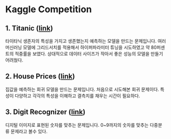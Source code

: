 Kaggle Competition
==================
## 1. Titanic ([link](https://www.kaggle.com/c/titanic))
 타이타닉 생존자의 특성을 가지고 생존했는지 예측하는 모델을 만드는 문제입니다.
 여러 머신러닝 모델에 그리드서치를 적용해서 하이퍼파라미터 튜닝을 시도하였고 약 80퍼센트의 적중률을 보였다.
 상대적으로 데이터 사이즈가 작아서 좋은 성능의 모델을 만들기 어려웠다.
 
## 2. House Prices ([link](https://www.kaggle.com/c/house-prices-advanced-regression-techniques))
 집값을 예측하는 회귀 모델을 만드는 문제입니다. 처음으로 시도해본 회귀 문제이다.
 특성이 다양하고 각각의 특성을 이해하고 결측치를 채우는 시간이 필요하다.
 
## 3. Digit Recognizer ([link](https://www.kaggle.com/c/digit-recognizer))
 디지털 이미지로 표현된 숫자를 맞추는 문제입니다. 0~9까지의 숫자를 맞추는 다중분류 문제라고 볼수 있다.
